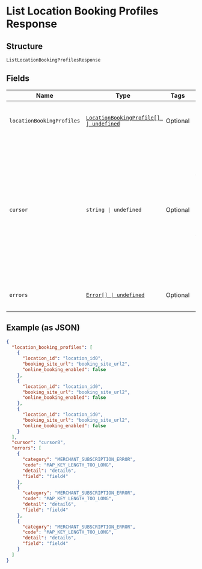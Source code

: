
# List Location Booking Profiles Response

## Structure

`ListLocationBookingProfilesResponse`

## Fields

| Name | Type | Tags | Description |
|  --- | --- | --- | --- |
| `locationBookingProfiles` | [`LocationBookingProfile[] \| undefined`](../models/location-booking-profile.md) | Optional | The list of a seller's location booking profiles. |
| `cursor` | `string \| undefined` | Optional | The pagination cursor to be used in the subsequent request to get the next page of the results. Stop retrieving the next page of the results when the cursor is not set. |
| `errors` | [`Error[] \| undefined`](../models/error.md) | Optional | Errors that occurred during the request. |

## Example (as JSON)

```json
{
  "location_booking_profiles": [
    {
      "location_id": "location_id0",
      "booking_site_url": "booking_site_url2",
      "online_booking_enabled": false
    },
    {
      "location_id": "location_id0",
      "booking_site_url": "booking_site_url2",
      "online_booking_enabled": false
    },
    {
      "location_id": "location_id0",
      "booking_site_url": "booking_site_url2",
      "online_booking_enabled": false
    }
  ],
  "cursor": "cursor8",
  "errors": [
    {
      "category": "MERCHANT_SUBSCRIPTION_ERROR",
      "code": "MAP_KEY_LENGTH_TOO_LONG",
      "detail": "detail6",
      "field": "field4"
    },
    {
      "category": "MERCHANT_SUBSCRIPTION_ERROR",
      "code": "MAP_KEY_LENGTH_TOO_LONG",
      "detail": "detail6",
      "field": "field4"
    },
    {
      "category": "MERCHANT_SUBSCRIPTION_ERROR",
      "code": "MAP_KEY_LENGTH_TOO_LONG",
      "detail": "detail6",
      "field": "field4"
    }
  ]
}
```

